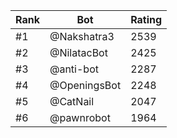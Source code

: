 Rank|Bot|Rating
---|---|---
#1|@Nakshatra3|2539
#2|@NilatacBot|2425
#3|@anti-bot|2287
#4|@OpeningsBot|2248
#5|@CatNail|2047
#6|@pawnrobot|1964
